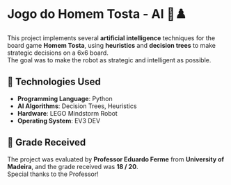 # Jogo do Homem Tosta - AI 🤖♟️

This project implements several **artificial intelligence** techniques for the board game **Homem Tosta**, using **heuristics** and **decision trees** to make strategic decisions on a 6x6 board.  
The goal was to make the robot as strategic and intelligent as possible.

## 🔧 Technologies Used

- **Programming Language**: Python
- **AI Algorithms**: Decision Trees, Heuristics
- **Hardware**: LEGO Mindstorm Robot
- **Operating System**: EV3 DEV

## 📜 Grade Received

The project was evaluated by **Professor Eduardo Ferme** from **University of Madeira**, and the grade received was **18 / 20**.  
Special thanks to the Professor!
